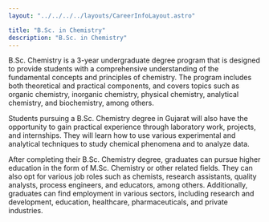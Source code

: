 ```yaml
---
layout: "../../../../layouts/CareerInfoLayout.astro"

title: "B.Sc. in Chemistry"
description: "B.Sc. in Chemistry"
---
```


B.Sc. Chemistry is a 3-year undergraduate degree program that is designed to provide students with a comprehensive understanding of the fundamental concepts and principles of chemistry. The program includes both theoretical and practical components, and covers topics such as organic chemistry, inorganic chemistry, physical chemistry, analytical chemistry, and biochemistry, among others.

Students pursuing a B.Sc. Chemistry degree in Gujarat will also have the opportunity to gain practical experience through laboratory work, projects, and internships. They will learn how to use various experimental and analytical techniques to study chemical phenomena and to analyze data.

After completing their B.Sc. Chemistry degree, graduates can pursue higher education in the form of M.Sc. Chemistry or other related fields. They can also opt for various job roles such as chemists, research assistants, quality analysts, process engineers, and educators, among others. Additionally, graduates can find employment in various sectors, including research and development, education, healthcare, pharmaceuticals, and private industries.

